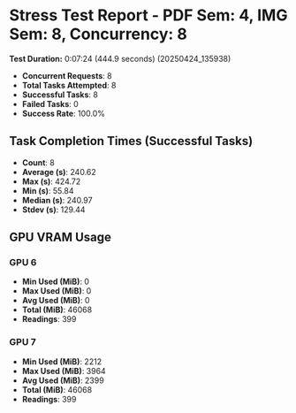 # Stress Test Report - PDF Sem: 4, IMG Sem: 8, Concurrency: 8

**Test Duration:** 0:07:24 (444.9 seconds) (20250424_135938)

- **Concurrent Requests**: 8
- **Total Tasks Attempted**: 8
- **Successful Tasks**: 8
- **Failed Tasks**: 0
- **Success Rate**: 100.0%

## Task Completion Times (Successful Tasks)

- **Count**: 8
- **Average (s)**: 240.62
- **Max (s)**: 424.72
- **Min (s)**: 55.84
- **Median (s)**: 240.97
- **Stdev (s)**: 129.44

## GPU VRAM Usage

### GPU 6

- **Min Used (MiB)**: 0
- **Max Used (MiB)**: 0
- **Avg Used (MiB)**: 0
- **Total (MiB)**: 46068
- **Readings**: 399

### GPU 7

- **Min Used (MiB)**: 2212
- **Max Used (MiB)**: 3964
- **Avg Used (MiB)**: 2399
- **Total (MiB)**: 46068
- **Readings**: 399


